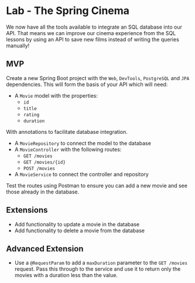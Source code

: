 # Lab - The Spring Cinema

We now have all the tools available to integrate an SQL database into our API. That means we can improve our cinema experience from the SQL lessons by using an API to save new films instead of writing the queries manually!

## MVP

Create a new Spring Boot project with the `Web`, `DevTools`, `PostgreSQL` and `JPA` dependencies. This will form the basis of your API which will need:

- A `Movie` model with the properties:
	- `id`
	- `title`
	- `rating`
	- `duration` 

With annotations to facilitate database integration.

- A `MovieRepository` to connect the model to the database
- A `MovieController` with the following routes:
	- `GET /movies`
	- `GET /movies/{id}`
	- `POST /movies`
- A `MovieService` to connect the controller and repository

Test the routes using Postman to ensure you can add a new movie and see those already in the database.

## Extensions

- Add functionality to update a movie in the database
- Add functionality to delete a movie from the database

## Advanced Extension

- Use a `@RequestParam` to add a `maxDuration` parameter to the `GET /movies` request. Pass this through to the service and use it to return only the movies with a duration less than the value.

